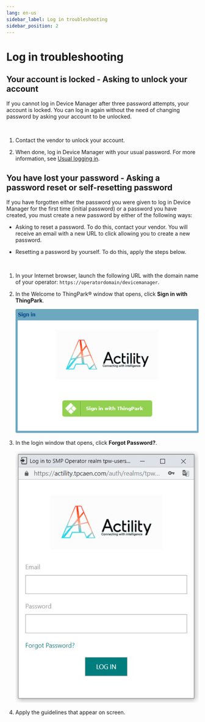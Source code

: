 ```yaml
---
lang: en-us
sidebar_label: Log in troubleshooting
sidebar_position: 2
---
```


# Log in troubleshooting

## Your account is locked - Asking to unlock your account

If you cannot log in Device Manager after three password attempts, your
account is locked. You can log in again without the need of changing
password by asking your account to be unlocked.

 

1.  Contact the vendor to unlock your account.

2.  When done, log in Device Manager with your usual password. For more
    information, see [Usual logging in](usual-logging-in).

## You have lost your password - Asking a password reset or self-resetting password

If you have forgotten either the password you were given to log in
Device Manager for the first time (initial password) or a password you
have created, you must create a new password by either of the following
ways:

- Asking to reset a password. To do this, contact your vendor. You will
  receive an email with a new URL to click allowing you to create a new
  password.

- Resetting a password by yourself. To do this, apply the steps below.

 

1.  In your Internet browser, launch the following URL with the domain
    name of your operator: `https://operatordomain/devicemanager`.

2.  In the Welcome to ThingPark® window that opens, click **Sign in with
    ThingPark**.

    ![](./../_images/logging-in-for-the-first-time-6.png)

3.  In the login window that opens, click **Forgot Password?**.

    ![](./../_images/logging-in-for-the-first-time-7.png)

4.  Apply the guidelines that appear on screen.
